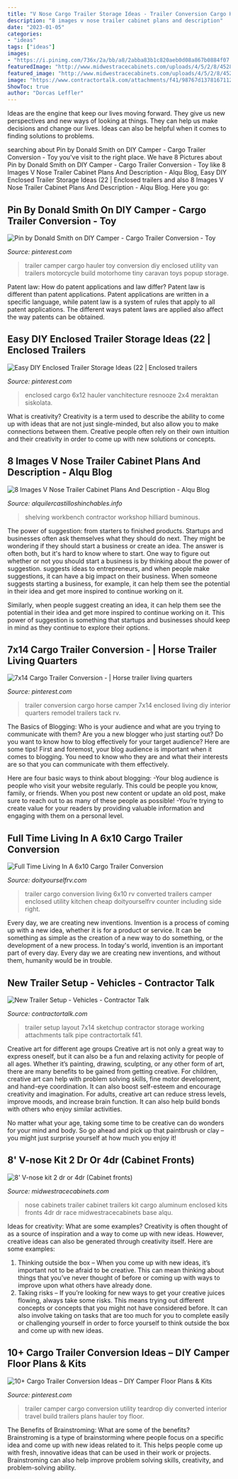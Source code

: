 ```yaml
---
title: "V Nose Cargo Trailer Storage Ideas - Trailer Conversion Cargo Horse Camper 7x14 Enclosed Living Diy Interior Quarters Remodel Trailers Tack Rv"
description: "8 images v nose trailer cabinet plans and description"
date: "2023-01-05"
categories:
- "ideas"
tags: ["ideas"]
images:
- "https://i.pinimg.com/736x/2a/bb/a8/2abba83b1c820aeb0d08a867b0884f07.jpg"
featuredImage: "http://www.midwestracecabinets.com/uploads/4/5/2/8/45287899/s583399089910897353_p23_i1_w1280.jpeg"
featured_image: "http://www.midwestracecabinets.com/uploads/4/5/2/8/45287899/s583399089910897353_p23_i1_w1280.jpeg"
image: "https://www.contractortalk.com/attachments/f41/98767d1378167112-new-trailer-setup-image-2164740903.jpg"
ShowToc: true
author: "Dorcas Leffler"
---
```



Ideas are the engine that keep our lives moving forward. They give us new perspectives and new ways of looking at things. They can help us make decisions and change our lives. Ideas can also be helpful when it comes to finding solutions to problems.

	

		
searching about Pin by Donald Smith on DIY Camper - Cargo Trailer Conversion - Toy you've visit to the right place. We have 8 Pictures about Pin by Donald Smith on DIY Camper - Cargo Trailer Conversion - Toy like 8 Images V Nose Trailer Cabinet Plans And Description - Alqu Blog, Easy DIY Enclosed Trailer Storage Ideas (22 | Enclosed trailers and also 8 Images V Nose Trailer Cabinet Plans And Description - Alqu Blog. Here you go:
		
    
## Pin By Donald Smith On DIY Camper - Cargo Trailer Conversion - Toy

<img loading=lazy src="https://i.pinimg.com/736x/2a/bb/a8/2abba83b1c820aeb0d08a867b0884f07.jpg" onerror="this.onerror=null;this.src='https://tse2.mm.bing.net/th?id=OIP.Xrw8zEFxwDUBYq60Y3_J7AHaJ3&amp;pid=15.1';" alt="Pin by Donald Smith on DIY Camper - Cargo Trailer Conversion - Toy">

_Source: pinterest.com_

>trailer camper cargo hauler toy conversion diy enclosed utility van trailers motorcycle build motorhome tiny caravan toys popup storage. 

	

Patent law: How do patent applications and law differ?
Patent law is different than patent applications. Patent applications are written in a specific language, while patent law is a system of rules that apply to all patent applications. The different ways patent laws are applied also affect the way patents can be obtained.

    
## Easy DIY Enclosed Trailer Storage Ideas (22 | Enclosed Trailers

<img loading=lazy src="https://i.pinimg.com/originals/a1/db/ab/a1dbabe6661a2b018616035c47d54b5f.jpg" onerror="this.onerror=null;this.src='https://tse2.mm.bing.net/th?id=OIP.qItbqFORDb3KDqXpssQH5QHaJ5&amp;pid=15.1';" alt="Easy DIY Enclosed Trailer Storage Ideas (22 | Enclosed trailers">

_Source: pinterest.com_

>enclosed cargo 6x12 hauler vanchitecture resnooze 2x4 meraktan siskolata. 

	

What is creativity?
Creativity is a term used to describe the ability to come up with ideas that are not just single-minded, but also allow you to make connections between them. Creative people often rely on their own intuition and their creativity in order to come up with new solutions or concepts.

    
## 8 Images V Nose Trailer Cabinet Plans And Description - Alqu Blog

<img loading=lazy src="https://alquilercastilloshinchables.info/wp-content/uploads/2020/06/V-Nose-Enclosed-Trailer-Cabinets-Trailer-shelving-Enclosed-trailers.jpg" onerror="this.onerror=null;this.src='https://tse4.mm.bing.net/th?id=OIP.Ujo5on0PqEoedOc35MNZ0AHaFj&amp;pid=15.1';" alt="8 Images V Nose Trailer Cabinet Plans And Description - Alqu Blog">

_Source: alquilercastilloshinchables.info_

>shelving workbench contractor workshop hilliard buminous. 

	

The power of suggestion: from starters to finished products.
Startups and businesses often ask themselves what they should do next. They might be wondering if they should start a business or create an idea. The answer is often both, but it's hard to know where to start. One way to figure out whether or not you should start a business is by thinking about the power of suggestion. 
 suggests ideas to entrepreneurs, and when people make suggestions, it can have a big impact on their business. When someone suggests starting a business, for example, it can help them see the potential in their idea and get more inspired to continue working on it. 

Similarly, when people suggest creating an idea, it can help them see the potential in their idea and get more inspired to continue working on it. This power of suggestion is something that startups and businesses should keep in mind as they continue to explore their options.

    
## 7x14 Cargo Trailer Conversion - | Horse Trailer Living Quarters

<img loading=lazy src="https://i.pinimg.com/736x/60/50/61/605061559eb41df1c7457ea025e28186.jpg" onerror="this.onerror=null;this.src='https://tse4.mm.bing.net/th?id=OIP.ivpgkeOOMMuqwt0DmUgG7AHaFi&amp;pid=15.1';" alt="7x14 Cargo Trailer Conversion - | Horse trailer living quarters">

_Source: pinterest.com_

>trailer conversion cargo horse camper 7x14 enclosed living diy interior quarters remodel trailers tack rv. 

	

The Basics of Blogging: Who is your audience and what are you trying to communicate with them?
Are you a new blogger who just starting out? Do you want to know how to blog effectively for your target audience? Here are some tips! 
First and foremost, your blog audience is important when it comes to blogging. You need to know who they are and what their interests are so that you can communicate with them effectively. 

Here are four basic ways to think about blogging:
-Your blog audience is people who visit your website regularly. This could be people you know, family, or friends. When you post new content or update an old post, make sure to reach out to as many of these people as possible! 
-You’re trying to create value for your readers by providing valuable information and engaging with them on a personal level.

    
## Full Time Living In A 6x10 Cargo Trailer Conversion

<img loading=lazy src="http://cdn.doityourselfrv.com/wp-content/uploads/2015/12/trailer-from-rear-right1.jpg" onerror="this.onerror=null;this.src='https://tse1.mm.bing.net/th?id=OIP.zgg9DsDCbZjAdINHe3LJ0AHaFj&amp;pid=15.1';" alt="Full Time Living In A 6x10 Cargo Trailer Conversion">

_Source: doityourselfrv.com_

>trailer cargo conversion living 6x10 rv converted trailers camper enclosed utility kitchen cheap doityourselfrv counter including side right. 

	

Every day, we are creating new inventions.
Invention is a process of coming up with a new idea, whether it is for a product or service. It can be something as simple as the creation of a new way to do something, or the development of a new process. In today's world, invention is an important part of every day. Every day we are creating new inventions, and without them, humanity would be in trouble.

    
## New Trailer Setup - Vehicles - Contractor Talk

<img loading=lazy src="https://www.contractortalk.com/attachments/f41/98767d1378167112-new-trailer-setup-image-2164740903.jpg" onerror="this.onerror=null;this.src='https://tse3.mm.bing.net/th?id=OIP.dzkI-iCwrxp1I8aBNeLAfgHaFj&amp;pid=15.1';" alt="New Trailer Setup - Vehicles - Contractor Talk">

_Source: contractortalk.com_

>trailer setup layout 7x14 sketchup contractor storage working attachments talk pipe contractortalk f41. 

	

Creative art for different age groups
Creative art is not only a great way to express oneself, but it can also be a fun and relaxing activity for people of all ages. Whether it’s painting, drawing, sculpting, or any other form of art, there are many benefits to be gained from getting creative.
For children, creative art can help with problem solving skills, fine motor development, and hand-eye coordination. It can also boost self-esteem and encourage creativity and imagination. For adults, creative art can reduce stress levels, improve moods, and increase brain function. It can also help build bonds with others who enjoy similar activities.

No matter what your age, taking some time to be creative can do wonders for your mind and body. So go ahead and pick up that paintbrush or clay – you might just surprise yourself at how much you enjoy it!

    
## 8&#039; V-nose Kit 2 Dr Or 4dr (Cabinet Fronts)

<img loading=lazy src="http://www.midwestracecabinets.com/uploads/4/5/2/8/45287899/s583399089910897353_p23_i1_w1280.jpeg" onerror="this.onerror=null;this.src='https://tse3.mm.bing.net/th?id=OIP.it68wFK5Lphzbx2fz2lFeAHaFj&amp;pid=15.1';" alt="8&#039; V-nose kit 2 dr or 4dr (Cabinet fronts)">

_Source: midwestracecabinets.com_

>nose cabinets trailer cabinet trailers kit cargo aluminum enclosed kits fronts 4dr dr race midwestracecabinets base alqu. 

	

Ideas for creativity: What are some examples?
Creativity is often thought of as a source of inspiration and a way to come up with new ideas. However, creative ideas can also be generated through creativity itself. Here are some examples: 
1. Thinking outside the box – When you come up with new ideas, it’s important not to be afraid to be creative. This can mean thinking about things that you’ve never thought of before or coming up with ways to improve upon what others have already done. 
2. Taking risks – If you’re looking for new ways to get your creative juices flowing, always take some risks. This means trying out different concepts or concepts that you might not have considered before. It can also involve taking on tasks that are too much for you to complete easily or challenging yourself in order to force yourself to think outside the box and come up with new ideas.

    
## 10+ Cargo Trailer Conversion Ideas – DIY Camper Floor Plans &amp; Kits

<img loading=lazy src="https://i.pinimg.com/736x/48/bb/4d/48bb4deafeb76ba3af911ac91bfc324e.jpg" onerror="this.onerror=null;this.src='https://tse1.mm.bing.net/th?id=OIP.7zsE4sdWxqSHwtKfhAnKzAHaLG&amp;pid=15.1';" alt="10+ Cargo Trailer Conversion Ideas – DIY Camper Floor Plans &amp; Kits">

_Source: pinterest.com_

>trailer camper cargo conversion utility teardrop diy converted interior travel build trailers plans hauler toy floor. 

	

The Benefits of Brainstroming: What are some of the benefits?
Brainstroming is a type of brainstorming where people focus on a specific idea and come up with new ideas related to it. This helps people come up with fresh, innovative ideas that can be used in their work or projects. Brainstroming can also help improve problem solving skills, creativity, and problem-solving ability.

